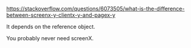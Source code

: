 
https://stackoverflow.com/questions/6073505/what-is-the-difference-between-screenx-y-clientx-y-and-pagex-y

It depends on the reference object.

You probably never need screenX.
